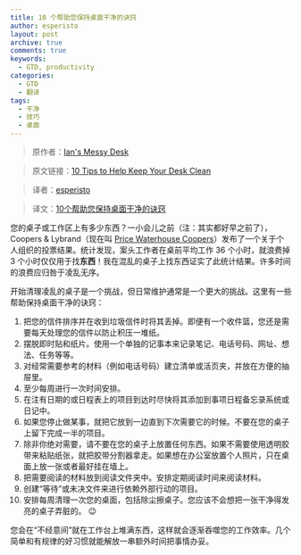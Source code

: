 ```yaml
---
title: 10 个帮助您保持桌面干净的诀窍
author: esperisto
layout: post
archive: true
comments: true
keywords:
  - GTD, productivity
categories:
  - GTD
  - 翻译
tags:
  - 干净
  - 技巧
  - 桌面
---
```


> 原作者：[Ian's Messy Desk](http://www.ismckenzie.com/ "Productivity, Time Management and Organization Systems Articles at Ian's Messy Desk")

> 原文链接：[10 Tips to Help Keep Your Desk Clean](http://www.ismckenzie.com/02/28/10-tips-to-help-keep-your-desk-clean/)

> 译者：[esperisto](http://jouchyi.cn/)

> 译文：[10个帮助您保持桌面干净的诀窍](http://jouchyi.cn/archives/70.html)


  您的桌子或工作区上有多少东西？一小会儿之前（注：其实都好早之前了），Coopers & Lybrand（现在叫 [Price Waterhouse Coopers](http://www.pwc.com/)）发布了一个关于个人组织的投票结果。统计发现，案头工作者在桌前平均工作 36 个小时，就浪费掉 3 个小时仅仅用于找**东西**！我在混乱的桌子上找东西证实了此统计结果。许多时间的浪费应归咎于凌乱无序。



  开始清理凌乱的桌子是一个挑战，但日常维护通常是一个更大的挑战。这里有一些帮助保持桌面干净的诀窍：


  1. 把您的信件排序并在收到垃圾信件时将其丢掉。即便有一个收件篮，您还是需要每天处理您的信件以防止积压一堆纸。
  2. 摆脱即时贴和纸片。使用一个单独的记事本来记录笔记、电话号码、网址、想法、任务等等。
  3. 对经常需要参考的材料（例如电话号码）建立清单或活页夹，并放在方便的抽屉里。
  4. 至少每周进行一次时间安排。
  5. 在注有日期的或日程表上的项目到达时尽快将其添加到事项日程备忘录系统或日记中。
  6. 如果您停止做某事，就把它放到一边直到下次需要它的时候。不要在您的桌子上留下完成一半的项目。
  7. 除非你绝对需要，请不要在您的桌子上放置任何东西。如果不需要使用透明胶带来粘贴纸张，就把胶带分割器拿走。如果想在办公室放置个人照片，只在桌面上放一张或者最好挂在墙上。
  8. 把需要阅读的材料放到阅读文件夹中。安排定期阅读时间来阅读材料。
  9. 创建“等待”或未决文件来进行依赖外部行动的项目。
 10. 安排每周清理一次您的桌面，包括除尘擦桌子。您应该不会想把一张干净得发亮的桌子弄脏的。 😉


  您会在“不经意间”就在工作台上堆满东西，这样就会逐渐吞噬您的工作效率。几个简单和有规律的好习惯就能解放一串额外时间把事情办妥。

